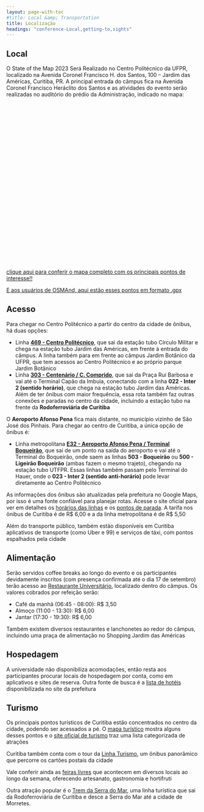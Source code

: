 ```yaml
---
layout: page-with-toc
#title: Local &amp; Transportation
title: Localização
headings: "conference-Local,getting-to,sights"
---
```


<h2 class='space-bottom1' id='conference-Local'>Local</h2>

O State of the Map 2023 Será Realizado no Centro Politécnico da UFPR, localizado na Avenida Coronel Francisco H. dos Santos, 100 – Jardim das Américas, Curitiba, PR. A principal entrada do câmpus fica na Avenida Coronel Francisco Heráclito dos Santos e as atividades do evento serão realizadas no auditório do prédio da Administração, indicado no mapa:

<div id="map" style="height:420px; width:100%"></div>

[clique aqui para conferir o mapa completo com os principais pontos de interesse!!](https://sotm-br.github.io/2023/venue/map)

[E aos usuários de OSMAnd, aqui estão esses pontos em formato .gpx](https://sotm-br.github.io/2023/venue/politecnico.gpx)

<h2 class='space-bottom1' id='getting-to'>Acesso</h2>

Para chegar no Centro Politécnico a partir do centro da cidade de ônibus, há duas opções:
* Linha **[469 - Centro Politécnico](https://goo.gl/maps/W9y2srwJcDATgp8M8)**, que sai da estação tubo Círculo Militar e chega na estação tubo Jardim das Américas, em frente à entrada do câmpus. A linha também para em frente ao câmpus Jardim Botânico da UFPR, que tem acessos ao Centro Politécnico e ao próprio parque Jardim Botânico
* Linha **[303 - Centenário / C. Comprido](https://goo.gl/maps/UevNqTyEXx68wTbY9)**, que sai da Praça Rui Barbosa e vai até o Terminal Capão da Imbuia, conectando com a linha **022 - Inter 2 (sentido horário)**, que chega na estação tubo Jardim das Américas. Além de ter ônibus com maior frequência, essa rota também faz outras conexões e paradas no centro da cidade, incluindo a estação tubo na frente da **Rodoferroviária de Curitiba**

O **Aeroporto Afonso Pena** fica mais distante, no município vizinho de São José dos Pinhais. Para chegar ao centro de Curitiba, a única opção de ônibus é:
* Linha metropolitana **[E32 - Aeroporto Afonso Pena / Terminal Boqueirão](https://goo.gl/maps/1GjDHy5dJEDHEGbY7)**, que sai de um ponto na saída do aeroporto e vai até o Terminal do Boqueirão, onde saem as linhas **503 - Boqueirão** ou **500 - Ligeirão Boqueirão** (ambas fazem o mesmo trajeto), chegando na estação tubo UTFPR. Essas linhas também passam pelo Terminal do Hauer, onde o **023 - Inter 2 (sentido anti-horário)** pode levar diretamente ao Centro Politécnico

As informações dos ônibus são atualizadas pela prefeitura no Google Maps, por isso é uma fonte confiável para planejar rotas. Acesse o site oficial para ver em detalhes os [horários das linhas](https://www.urbs.curitiba.pr.gov.br/horario-de-onibus) e os [pontos de parada](https://www.urbs.curitiba.pr.gov.br/mobile/itibus). A tarifa nos ônibus de Curitiba é de R$ 6,00 e a da linha metropolitana é de R$ 5,50

Além do transporte público, também estão disponíveis em Curitiba aplicativos de transporte (como Uber e 99) e serviços de táxi, com pontos espalhados pela cidade

<h2 class='space-bottom1' id='food'>Alimentação</h2>

Serão servidos coffee breaks ao longo do evento e os participantes devidamente inscritos (com presença confirmada até o dia 17 de setembro) terão acesso ao [Restaurante Universitário](https://pra.ufpr.br/ru/ru-centro-politecnico/), localizado dentro do câmpus. Os valores cobrados por refeição serão:
* Café da manhã (06:45 - 08:00): R$ 3,50
* Almoço (11:00 - 13:30): R$ 6,00
* Jantar (17:30 - 19:30): R$ 6,00

Também existem diversos restaurantes e lanchonetes ao redor do câmpus, incluindo uma praça de alimentação no Shopping Jardim das Américas

<h2 class='space-bottom1' id='accommodation'>Hospedagem</h2>

A universidade não disponibiliza acomodações, então resta aos participantes procurar locais de hospedagem por conta, como em aplicativos e sites de reserva. Outra fonte de busca é a [lista de hotéis](https://turismo.curitiba.pr.gov.br/conteudos/hoteis/22) disponibilizada no site da prefeitura

<h2 class='space-bottom1' id='sights'>Turismo</h2>

Os principais pontos turísticos de Curitiba estão concentrados no centro da cidade, podendo ser acessados a pé. O [mapa turístico](http://www.curitiba-parana.net/mapas/imagens/mapa-turistico.jpg) mostra alguns desses pontos e o [site oficial de turismo](https://turismo.curitiba.pr.gov.br/categoria/atrativos-turisticos/3) traz uma lista categorizada de atrações

Curitiba também conta com o tour da [Linha Turismo](https://www.urbs.curitiba.pr.gov.br/transporte/linha-turismo), um ônibus panorâmico que percorre os cartões postais da cidade

Vale conferir ainda as [feiras livres](https://turismo.curitiba.pr.gov.br/conteudo/feiras/46) que acontecem em diversos locais ao longo da semana, oferecendo artesanato, gastronomia e hortifruti

Outra atração popular é o [Trem da Serra do Mar](https://serraverdeexpress.com.br/o-trem/), uma linha turística que sai da Rodoferroviária de Curitiba e desce a Serra do Mar até a cidade de Morretes.

<script>
  document.addEventListener('DOMContentLoaded', function() {
    var map = L.map('map').setView([-25.45055,-49.23235], 13);
    L.control.scale().addTo(map);
    L.tileLayer('{{ site.map_tiles.url}}', {
      attribution: '{{ site.map_tiles.attribution }}',
      maxZoom: {{ site.map_tiles.maxZoom}}
    }).addTo(map);
    map.scrollWheelZoom.disable();
    L.marker([ -25.4505655, -49.2324812], {icon: L.icon({
      iconUrl: "{{ "/img/logo/sotm_br-logo.svg" | prepend: site.baseurl }}",
      iconSize: [40, 40],
      iconAnchor: [20, 40]
    })}).bindPopup("<h3>Campus Politécnico</h3><p>Local do Evento <a href='https://www.openstreetmap.org/node/11142398666' target='_blank'>Open location on osm.org</a>.</p><p>Mapa detalhado:<a href='https://sotm-br.github.io/2023/venue/map' target='_blank'>aqui!</a>.</p>").addTo(map);



  }, false);
</script>
